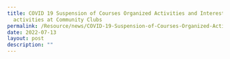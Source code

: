 ```yaml
---
title: COVID 19 Suspension of Courses Organized Activities and Interest Group
  activities at Community Clubs
permalink: /Resource/news/COVID-19-Suspension-of-Courses-Organized-Activities-and-Interest-Group-activities
date: 2022-07-13
layout: post
description: ""
---
```

